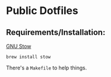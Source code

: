 # Public Dotfiles

## Requirements/Installation:

[GNU Stow](https://www.gnu.org/software/stow/)

```
brew install stow
```

There's a `Makefile` to help things.